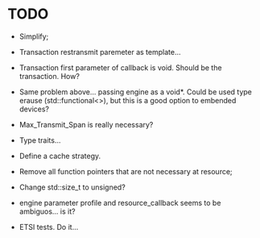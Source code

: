 # TODO

* Simplify;

* Transaction restransmit paremeter as template...

* Transaction first parameter of callback is void. Should be the transaction. How?

* Same problem above... passing engine as a void*. Could be used type erause (std::functional<>), but this is a good option to embended devices?

* Max_Transmit_Span is really necessary?

* Type traits...

* Define a cache strategy.

* Remove all function pointers that are not necessary at resource;

* Change std::size_t to unsigned?

* engine parameter profile and resource_callback seems to be ambiguos... is it?

* ETSI tests. Do it...